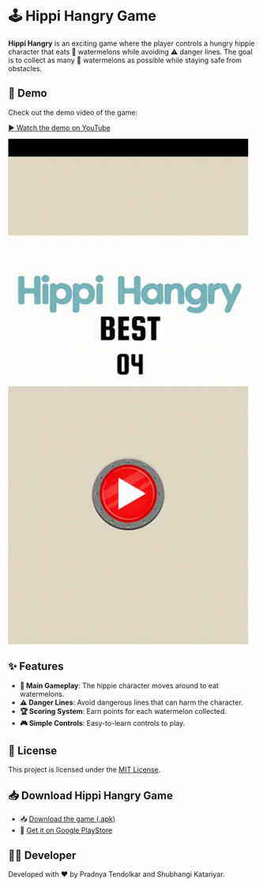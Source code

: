# 🕹️ Hippi Hangry Game  

**Hippi Hangry** is an exciting game where the player controls a hungry hippie character that eats 🍉 watermelons while avoiding ⚠️ danger lines. The goal is to collect as many 🍉 watermelons as possible while staying safe from obstacles.

## 🎥 Demo  

Check out the demo video of the game:  

[▶️ Watch the demo on YouTube](https://youtube.com/shorts/TC2j8moP46k?feature=share)  

[![Demo](Hippi.gif)](https://youtube.com/shorts/TC2j8moP46k?feature=share)



## ✨ Features  

- **🍉 Main Gameplay**: The hippie character moves around to eat watermelons.  
- **⚠️ Danger Lines**: Avoid dangerous lines that can harm the character.  
- **🏆 Scoring System**: Earn points for each watermelon collected.  
- **🎮 Simple Controls**: Easy-to-learn controls to play.


## 📜 License
This project is licensed under the [MIT License](LICENSE).


## 📥 Download Hippi Hangry Game
- 📥 [Download the game (.apk)](https://drive.google.com/drive/folders/1iG3p8rvlDdTxyW6VA08q_mMHPrqaoTSK?usp=sharing)
- 📱 [Get it on Google PlayStore](https://play.google.com/store/apps/details?id=com.Teknack.HippiHangry&pli=1)


## 👩‍💻 Developer
Developed with ❤️ by Pradnya Tendolkar and Shubhangi Katariyar.
